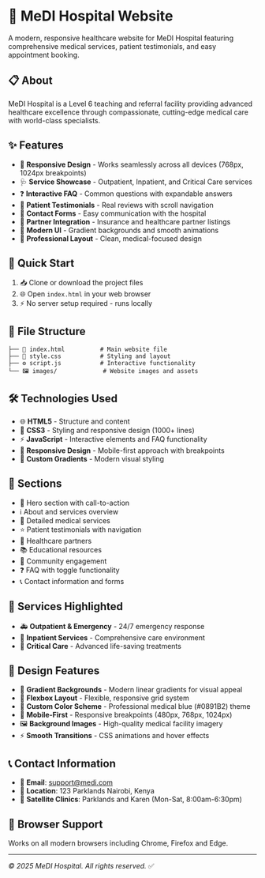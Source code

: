  
# 🏥 MeDI Hospital Website

A modern, responsive healthcare website for MeDI Hospital featuring comprehensive medical services, patient testimonials, and easy appointment booking.

## 📋 About

MeDI Hospital is a Level 6 teaching and referral facility providing advanced healthcare excellence through compassionate, cutting-edge medical care with world-class specialists.

## ✨ Features

- 📱 **Responsive Design** - Works seamlessly across all devices (768px, 1024px breakpoints)
- 🩺 **Service Showcase** - Outpatient, Inpatient, and Critical Care services
- ❓ **Interactive FAQ** - Common questions with expandable answers
- 💬 **Patient Testimonials** - Real reviews with scroll navigation
- 📧 **Contact Forms** - Easy communication with the hospital
- 🤝 **Partner Integration** - Insurance and healthcare partner listings
- 🎨 **Modern UI** - Gradient backgrounds and smooth animations
- 🏥 **Professional Layout** - Clean, medical-focused design

## 🚀 Quick Start

1. 📥 Clone or download the project files
2. 🌐 Open `index.html` in your web browser
3. ⚡ No server setup required - runs locally

## 📁 File Structure

```
├── 📄 index.html          # Main website file
├── 🎨 style.css           # Styling and layout
├── ⚙️ script.js           # Interactive functionality
└── 🖼️ images/             # Website images and assets
```

## 🛠️ Technologies Used

- 🌐 **HTML5** - Structure and content
- 🎨 **CSS3** - Styling and responsive design (1000+ lines)
- ⚡ **JavaScript** - Interactive elements and FAQ functionality
- 📱 **Responsive Design** - Mobile-first approach with breakpoints
- 🎨 **Custom Gradients** - Modern visual styling

## 📱 Sections

- 🎯 Hero section with call-to-action
- ℹ️ About and services overview
- 🏥 Detailed medical services
- ⭐ Patient testimonials with navigation
- 🤝 Healthcare partners
- 📚 Educational resources
- 👥 Community engagement
- ❓ FAQ with toggle functionality
- 📞 Contact information and forms

## 🏥 Services Highlighted

- 🚑 **Outpatient & Emergency** - 24/7 emergency response
- 🏩 **Inpatient Services** - Comprehensive care environment
- 🚨 **Critical Care** - Advanced life-saving treatments

## 🎨 Design Features

- 🌈 **Gradient Backgrounds** - Modern linear gradients for visual appeal
- 📐 **Flexbox Layout** - Flexible, responsive grid system
- 🔵 **Custom Color Scheme** - Professional medical blue (#0891B2) theme
- 📱 **Mobile-First** - Responsive breakpoints (480px, 768px, 1024px)
- 🖼️ **Background Images** - High-quality medical facility imagery
- ⚡ **Smooth Transitions** - CSS animations and hover effects

## 📞 Contact Information

- 📧 **Email**: support@medi.com
- 📍 **Location**: 123 Parklands Nairobi, Kenya
- 🏢 **Satellite Clinics**: Parklands and Karen (Mon-Sat, 8:00am-6:30pm)

## 🔧 Browser Support

Works on all modern browsers including Chrome, Firefox and Edge.

---

*© 2025 MeDI Hospital. All rights reserved.* ✅